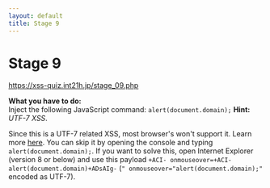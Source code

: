 ```yaml
---
layout: default
title: Stage 9
---
```



# Stage 9
https://xss-quiz.int21h.jp/stage_09.php


**What you have to do:**  
Inject the following JavaScript command: `alert(document.domain);`
**Hint:** *UTF-7 XSS*.

Since this is a UTF-7 related XSS, most browser's won't support it. Learn more [here](https://en.wikipedia.org/wiki/UTF-7#Security).
You can skip it by opening the console and typing `alert(document.domain);`. If you want to solve this, open Internet Explorer (version 8 or below) and use this payload `+ACI- onmouseover=+ACI-alert(document.domain)+ADsAIg-` (`" onmouseover="alert(document.domain);"` encoded as UTF-7).
